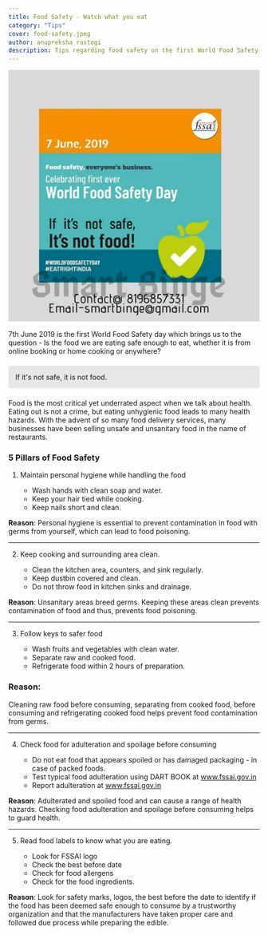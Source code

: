 ```yaml
---
title: Food Safety - Watch what you eat
category: "Tips"
cover: food-safety.jpeg
author: anupreksha rastogi
description: Tips regarding food safety on the first World Food Safety day
---
```


![Food safety graphic](./food-safety.jpeg)

7th June 2019 is the first World Food Safety day which brings us to the question - Is the food we are eating safe enough to eat, whether it is from online booking or home cooking or anywhere?

<p style="background: #e7e7e7; padding: 1em; border-radius: 4px; margin: 1.5em 0;">
    If it's not safe, it is not food.
</p>

Food is the most critical yet underrated aspect when we talk about health.
Eating out is not a crime, but eating unhygienic food leads to many health hazards. With the advent of so many food delivery services, many businesses have been selling unsafe and unsanitary food in the name of restaurants.

### 5 Pillars of Food Safety

1.  Maintain personal hygiene while handling the food

    - Wash hands with clean soap and water.
    - Keep your hair tied while cooking.
    - Keep nails short and clean.

**Reason**: Personal hygiene is essential to prevent contamination in food with germs from yourself, which can lead to food poisoning.

---

2.  Keep cooking and surrounding area clean.

    - Clean the kitchen area, counters, and sink regularly.
    - Keep dustbin covered and clean.
    - Do not throw food in kitchen sinks and drainage.

**Reason**: Unsanitary areas breed germs. Keeping these areas clean prevents contamination of food and thus, prevents food poisoning.

---

3.  Follow keys to safer food

    - Wash fruits and vegetables with clean water.
    - Separate raw and cooked food.
    - Refrigerate food within 2 hours of preparation.

### Reason:

Cleaning raw food before consuming, separating from cooked food, before consuming and refrigerating cooked food helps prevent food contamination from germs.

---

4.  Check food for adulteration and spoilage before consuming

    - Do not eat food that appears spoiled or has damaged packaging - in case of packed foods.
    - Test typical food adulteration using DART BOOK at www.fssai.gov.in
    - Report adulteration at www.fssai.gov.in

**Reason**: Adulterated and spoiled food and can cause a range of health hazards.
Checking food adulteration and spoilage before consuming helps to guard health.

---

5.  Read food labels to know what you are eating.

    - Look for FSSAI logo
    - Check the best before date
    - Check for food allergens
    - Check for the food ingredients.

**Reason**: Look for safety marks, logos, the best before the date to identify if the food has been deemed safe enough to consume by a trustworthy organization and that the manufacturers have taken proper care and followed due process while preparing the edible.
